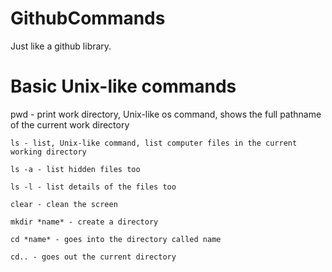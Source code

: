 # GithubCommands
Just like a github library.

# Basic Unix-like commands
pwd - print work directory, Unix-like os command, shows the full pathname of the current work directory

`ls - list, Unix-like command, list computer files in the current working directory`

`ls -a - list hidden files too`

`ls -l - list details of the files too`

`clear - clean the screen`

`mkdir *name* - create a directory`

`cd *name* - goes into the directory called name`

`cd.. - goes out the current directory`






